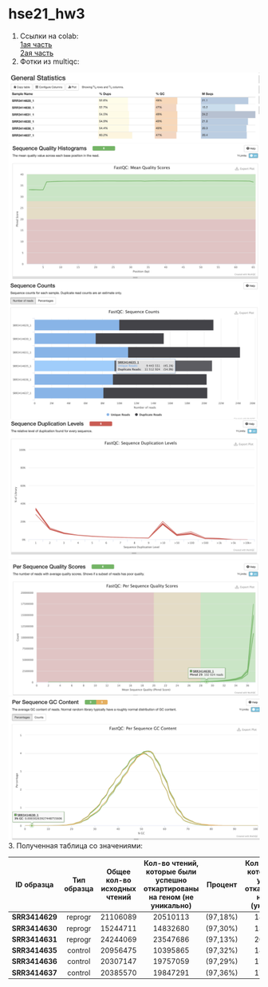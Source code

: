 # hse21_hw3
1. Ссылки на colab:</br>
  [1ая часть](https://colab.research.google.com/drive/1ZpJ5pmOwfahympql-RUCQv_kfJcQRm6v?usp=sharing)</br>
  [2ая часть](https://colab.research.google.com/drive/1XtAQeDm7U-wPJ03S-DKNwyVW68mClcyZ?usp=sharing)</br>
2. Фотки из multiqc:
  <img src="https://github.com/ulvivl/hse21_hw3/blob/main/img/General_Statistics.png" style="zoom:50%;" />
  <img src="https://github.com/ulvivl/hse21_hw3/blob/main/img/Seq_quality_histogram.png" style="zoom:50%;" />
  <img src="https://github.com/ulvivl/hse21_hw3/blob/main/img/Sequence_counts.png" style="zoom:50%;" />
  <img src="https://github.com/ulvivl/hse21_hw3/blob/main/img/Sequence_duplication.png" style="zoom:50%;" />
  <img src="https://github.com/ulvivl/hse21_hw3/blob/main/img/per_seq_quality.png" style="zoom:50%;" />
  <img src="https://github.com/ulvivl/hse21_hw3/blob/main/img/GC_content.png" style="zoom:50%;" />
3. Полученная таблица со значениями:


| ID образца | Тип образца  | Общее кол-во исходных чтений | Кол-во чтений, которые были успешно откартированы на геном (не уникально) | Процент | Кол-во чтений, которые были успешно откартированы на геном (уникально) | Процент | Общее кол-во чтений, которые попали на гены |
|----------|:-------:|:----------------:|:----------------:|:----------------:|:----------------:|:----------------:|:----------------:|
| **SRR3414629** | reprogr | 21106089 | 20510113 | (97,18%) | 18375888 | (87.06%) | 16049609 |
| **SRR3414630** | reprogr | 15244711 | 14832680 | (97,30%) | 13186139 | (86.50%) | 11465324 |
| **SRR3414631** | reprogr | 24244069 | 23547686 | (97,13%) | 20928945 | (86.33%) | 18408851 |
| **SRR3414635** | control | 20956475 | 10395865 | (97,32%) | 18428317 | (87.94%) | 16275997 |
| **SRR3414636** | control | 20307147 | 19757059 | (97,29%) | 17825380 | (87.78%) | 15757580 |
| **SRR3414637** | control | 20385570 | 19847291 | (97,36%) | 17844858 | (87.54%) | 15736978 |
